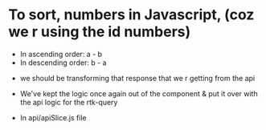 # To sort, numbers in Javascript, (coz we r using the id numbers)

- In ascending order: a - b
- In descending order: b - a

* we should be transforming that response that we r getting from the api

* We've kept the logic once again out of the component & put it over with the api logic for the rtk-query

* In api/apiSlice.js file